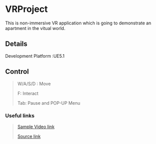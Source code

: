 
# VRProject
This is non-immersive VR application which is going to demonstrate an apartment in the vitual world.

## Details
Development Platform :UE5.1

## Control
>W/A/S/D : Move 
>
>F: Interact
>
>Tab: Pause and POP-UP Menu 

### Useful links
>[Sample Video link](https://youtu.be/3k5c7KuHO40 )
>
>[Source link](https://github.com/Glanceman/VRProject )